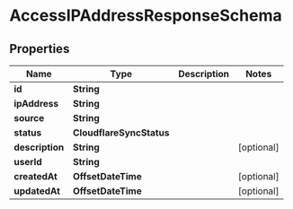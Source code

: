 

# AccessIPAddressResponseSchema


## Properties

Name | Type | Description | Notes
------------ | ------------- | ------------- | -------------
**id** | **String** |  | 
**ipAddress** | **String** |  | 
**source** | **String** |  | 
**status** | **CloudflareSyncStatus** |  | 
**description** | **String** |  |  [optional]
**userId** | **String** |  | 
**createdAt** | **OffsetDateTime** |  |  [optional]
**updatedAt** | **OffsetDateTime** |  |  [optional]



